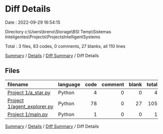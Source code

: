 # Diff Details

Date : 2022-09-29 16:54:15

Directory c:\\Users\\breno\\Storage\\BSI Temp\\Sistemas Inteligentes\\Projects\\ProjectsIntelligentSystems

Total : 3 files,  83 codes, 0 comments, 27 blanks, all 110 lines

[Summary](results.md) / [Details](details.md) / [Diff Summary](diff.md) / Diff Details

## Files
| filename | language | code | comment | blank | total |
| :--- | :--- | ---: | ---: | ---: | ---: |
| [Project 1/a_star.py](/Project%201/a_star.py) | Python | 4 | 0 | 0 | 4 |
| [Project 1/agent_explorer.py](/Project%201/agent_explorer.py) | Python | 78 | 0 | 27 | 105 |
| [Project 1/main.py](/Project%201/main.py) | Python | 1 | 0 | 0 | 1 |

[Summary](results.md) / [Details](details.md) / [Diff Summary](diff.md) / Diff Details